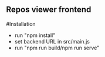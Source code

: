## Repos viewer frontend

#Installation
- run "npm install"
- set backend URL in src/main.js
- run "npm run build/npm run serve"
